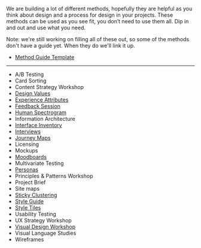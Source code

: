 We are building a lot of different methods, hopefully they are helpful as you think about design and a process for design in your projects. These methods can be used as you see fit, you don’t need to use them all. Dip in and out and use what you need.

Note: we're still working on filling all of these out, so some of the methods don't have a guide yet. When they do we'll link it up.


* [Method Guide Template](https://github.com/bocoup/opendesignkit/wiki/Method-Guide-Template)

---
* A/B Testing
* Card Sorting
* Content Strategy Workshop
* [Design Values](https://github.com/bocoup/opendesignkit/wiki/design-values)
* [Experience Attributes](https://github.com/bocoup/opendesignkit/wiki/experience-attributes)
* [Feedback Session](https://github.com/bocoup/opendesignkit/wiki/feedback-session)
* [Human Spectrogram](https://github.com/bocoup/opendesignkit/wiki/human-spectrogram)
* Information Architecture
* [Interface Inventory](https://github.com/bocoup/opendesignkit/wiki/Interface-Inventory)
* [Interviews](https://github.com/bocoup/opendesignkit/wiki/Interviews)
* [Journey Maps](https://github.com/bocoup/opendesignkit/wiki/Journey-Maps)
* Licensing
* Mockups
* [Moodboards](https://github.com/bocoup/opendesignkit/wiki/Moodboards)
* Multivariate Testing
* [Personas](https://github.com/bocoup/opendesignkit/wiki/Personas)
* Principles & Patterns Workshop
* Project Brief
* Site maps
* [Sticky Clustering](https://github.com/bocoup/opendesignkit/wiki/sticky-clustering)
* [Style Guide](https://github.com/bocoup/opendesignkit/wiki/Style-Guides)
* [Style Tiles](https://github.com/bocoup/opendesignkit/wiki/Style-Tiles)
* Usability Testing
* UX Strategy Workshop
* [Visual Design Workshop](https://github.com/bocoup/opendesignkit/wiki/Visual-Design-Workshop)
* Visual Language Studies
* Wireframes

